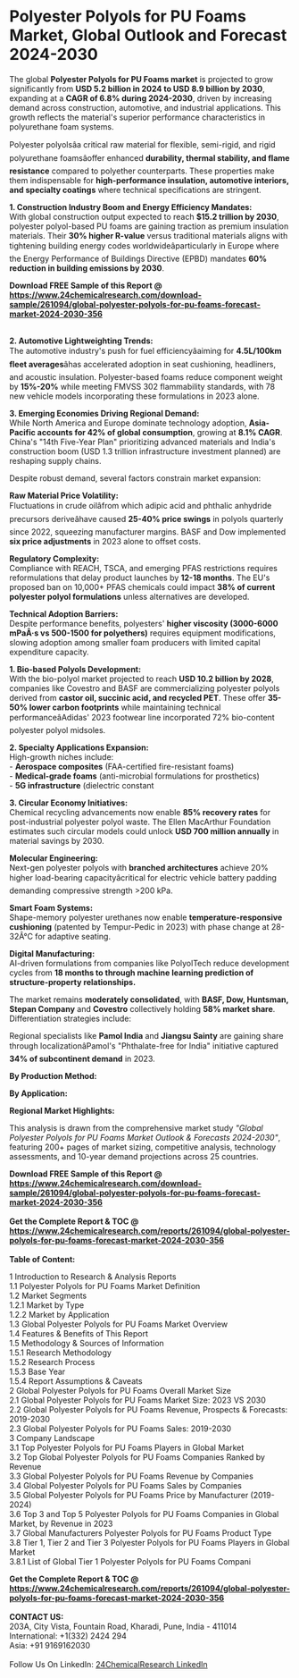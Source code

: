 <h1>Polyester Polyols for PU Foams Market, Global Outlook and Forecast 2024-2030</h1><p>The global <strong>Polyester Polyols for PU Foams market</strong> is projected to grow significantly from <strong>USD 5.2 billion in 2024 to USD 8.9 billion by 2030</strong>, expanding at a <strong>CAGR of 6.8% during 2024-2030</strong>, driven by increasing demand across construction, automotive, and industrial applications. This growth reflects the material's superior performance characteristics in polyurethane foam systems.</p><p>Polyester polyolsâa critical raw material for flexible, semi-rigid, and rigid polyurethane foamsâoffer enhanced <strong>durability, thermal stability, and flame resistance</strong> compared to polyether counterparts. These properties make them indispensable for <strong>high-performance insulation, automotive interiors, and specialty coatings</strong> where technical specifications are stringent.</p><p><strong>1. Construction Industry Boom and Energy Efficiency Mandates:</strong><br>
With global construction output expected to reach <strong>$15.2 trillion by 2030</strong>, polyester polyol-based PU foams are gaining traction as premium insulation materials. Their <strong>30% higher R-value</strong> versus traditional materials aligns with tightening building energy codes worldwideâparticularly in Europe where the Energy Performance of Buildings Directive (EPBD) mandates <strong>60% reduction in building emissions by 2030</strong>.</p><div><b>Download FREE Sample of this Report @ 
            <a href="https://www.24chemicalresearch.com/download-sample/261094/global-polyester-polyols-for-pu-foams-forecast-market-2024-2030-356">
            https://www.24chemicalresearch.com/download-sample/261094/global-polyester-polyols-for-pu-foams-forecast-market-2024-2030-356</a></b></div><br><p><strong>2. Automotive Lightweighting Trends:</strong><br>
The automotive industry's push for fuel efficiencyâaiming for <strong>4.5L/100km fleet averages</strong>âhas accelerated adoption in seat cushioning, headliners, and acoustic insulation. Polyester-based foams reduce component weight by <strong>15%-20%</strong> while meeting FMVSS 302 flammability standards, with 78 new vehicle models incorporating these formulations in 2023 alone.</p><p><strong>3. Emerging Economies Driving Regional Demand:</strong><br>
While North America and Europe dominate technology adoption, <strong>Asia-Pacific accounts for 42% of global consumption</strong>, growing at <strong>8.1% CAGR</strong>. China's "14th Five-Year Plan" prioritizing advanced materials and India's construction boom (USD 1.3 trillion infrastructure investment planned) are reshaping supply chains.</p><p>Despite robust demand, several factors constrain market expansion:</p><p><strong>Raw Material Price Volatility:</strong><br>
    Fluctuations in crude oilâfrom which adipic acid and phthalic anhydride precursors deriveâhave caused <strong>25-40% price swings</strong> in polyols quarterly since 2022, squeezing manufacturer margins. BASF and Dow implemented <strong>six price adjustments</strong> in 2023 alone to offset costs.</p><p><strong>Regulatory Complexity:</strong><br>
    Compliance with REACH, TSCA, and emerging PFAS restrictions requires reformulations that delay product launches by <strong>12-18 months</strong>. The EU's proposed ban on 10,000+ PFAS chemicals could impact <strong>38% of current polyester polyol formulations</strong> unless alternatives are developed.</p><p><strong>Technical Adoption Barriers:</strong><br>
    Despite performance benefits, polyesters' <strong>higher viscosity (3000-6000 mPaÂ·s vs 500-1500 for polyethers)</strong> requires equipment modifications, slowing adoption among smaller foam producers with limited capital expenditure capacity.</p><p><strong>1. Bio-based Polyols Development:</strong><br>
With the bio-polyol market projected to reach <strong>USD 10.2 billion by 2028</strong>, companies like Covestro and BASF are commercializing polyester polyols derived from <strong>castor oil, succinic acid, and recycled PET</strong>. These offer <strong>35-50% lower carbon footprints</strong> while maintaining technical performanceâAdidas' 2023 footwear line incorporated 72% bio-content polyester polyol midsoles.</p><p><strong>2. Specialty Applications Expansion:</strong><br>
High-growth niches include:<br>
- <strong>Aerospace composites</strong> (FAA-certified fire-resistant foams)<br>
- <strong>Medical-grade foams</strong> (anti-microbial formulations for prosthetics)<br>
- <strong>5G infrastructure</strong> (dielectric constant 

</p><p><strong>3. Circular Economy Initiatives:</strong><br>
Chemical recycling advancements now enable <strong>85% recovery rates</strong> for post-industrial polyester polyol waste. The Ellen MacArthur Foundation estimates such circular models could unlock <strong>USD 700 million annually</strong> in material savings by 2030.</p><p><strong>Molecular Engineering:</strong><br>
    Next-gen polyester polyols with <strong>branched architectures</strong> achieve 20% higher load-bearing capacityâcritical for electric vehicle battery padding demanding compressive strength &gt;200 kPa.</p><p><strong>Smart Foam Systems:</strong><br>
    Shape-memory polyester urethanes now enable <strong>temperature-responsive cushioning</strong> (patented by Tempur-Pedic in 2023) with phase change at 28-32Â°C for adaptive seating.</p><p><strong>Digital Manufacturing:</strong><br>
    AI-driven formulations from companies like PolyolTech reduce development cycles from <strong>18 months to  through machine learning prediction of structure-property relationships.</strong></p><p>The market remains <strong>moderately consolidated</strong>, with <strong>BASF, Dow, Huntsman, Stepan Company</strong> and <strong>Covestro</strong> collectively holding <strong>58% market share</strong>. Differentiation strategies include:</p><p>Regional specialists like <strong>Pamol India</strong> and <strong>Jiangsu Sainty</strong> are gaining share through localizationâPamol's "Phthalate-free for India" initiative captured <strong>34% of subcontinent demand</strong> in 2023.</p><p><strong>By Production Method:</strong></p><p><strong>By Application:</strong></p><p><strong>Regional Market Highlights:</strong></p><p>This analysis is drawn from the comprehensive market study <em>"Global Polyester Polyols for PU Foams Market Outlook &amp; Forecasts 2024-2030"</em>, featuring 200+ pages of market sizing, competitive analysis, technology assessments, and 10-year demand projections across 25 countries.</p><div><b>Download FREE Sample of this Report @ 
            <a href="https://www.24chemicalresearch.com/download-sample/261094/global-polyester-polyols-for-pu-foams-forecast-market-2024-2030-356">
            https://www.24chemicalresearch.com/download-sample/261094/global-polyester-polyols-for-pu-foams-forecast-market-2024-2030-356</a></b></div><br><div><b>Get the Complete Report & TOC @ 
            <a href="https://www.24chemicalresearch.com/reports/261094/global-polyester-polyols-for-pu-foams-forecast-market-2024-2030-356">
            https://www.24chemicalresearch.com/reports/261094/global-polyester-polyols-for-pu-foams-forecast-market-2024-2030-356</a></b></div><br>
            <b>Table of Content:</b><p>1 Introduction to Research & Analysis Reports<br />
    1.1 Polyester Polyols for PU Foams Market Definition<br />
    1.2 Market Segments<br />
        1.2.1 Market by Type<br />
        1.2.2 Market by Application<br />
    1.3 Global Polyester Polyols for PU Foams Market Overview<br />
    1.4 Features & Benefits of This Report<br />
    1.5 Methodology & Sources of Information<br />
        1.5.1 Research Methodology<br />
        1.5.2 Research Process<br />
        1.5.3 Base Year<br />
        1.5.4 Report Assumptions & Caveats<br />
2 Global Polyester Polyols for PU Foams Overall Market Size<br />
    2.1 Global Polyester Polyols for PU Foams Market Size: 2023 VS 2030<br />
    2.2 Global Polyester Polyols for PU Foams Revenue, Prospects & Forecasts: 2019-2030<br />
    2.3 Global Polyester Polyols for PU Foams Sales: 2019-2030<br />
3 Company Landscape<br />
    3.1 Top Polyester Polyols for PU Foams Players in Global Market<br />
    3.2 Top Global Polyester Polyols for PU Foams Companies Ranked by Revenue<br />
    3.3 Global Polyester Polyols for PU Foams Revenue by Companies<br />
    3.4 Global Polyester Polyols for PU Foams Sales by Companies<br />
    3.5 Global Polyester Polyols for PU Foams Price by Manufacturer (2019-2024)<br />
    3.6 Top 3 and Top 5 Polyester Polyols for PU Foams Companies in Global Market, by Revenue in 2023<br />
    3.7 Global Manufacturers Polyester Polyols for PU Foams Product Type<br />
    3.8 Tier 1, Tier 2 and Tier 3 Polyester Polyols for PU Foams Players in Global Market<br />
        3.8.1 List of Global Tier 1 Polyester Polyols for PU Foams Compani</p><div><b>Get the Complete Report & TOC @ 
            <a href="https://www.24chemicalresearch.com/reports/261094/global-polyester-polyols-for-pu-foams-forecast-market-2024-2030-356">
            https://www.24chemicalresearch.com/reports/261094/global-polyester-polyols-for-pu-foams-forecast-market-2024-2030-356</a></b></div><br><b>CONTACT US:</b><br>
            203A, City Vista, Fountain Road, Kharadi, Pune, India - 411014<br>
            International: +1(332) 2424 294<br>
            Asia: +91 9169162030 <br><br>
            Follow Us On LinkedIn: <a href="https://www.linkedin.com/company/24chemicalresearch/">24ChemicalResearch LinkedIn</a>